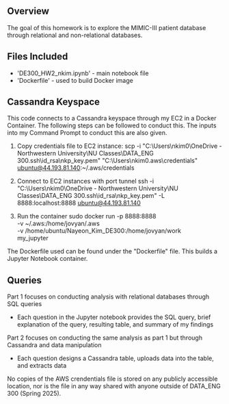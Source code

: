 ## Overview
The goal of this homework is to explore the MIMIC-III patient database through relational and non-relational databases.

## Files Included
- 'DE300_HW2_nkim.ipynb' - main notebook file
- 'Dockerfile' - used to build Docker image

## Cassandra Keyspace
This code connects to a Cassandra keyspace through my EC2 in a Docker Container.
The following steps can be followed to conduct this. The inputs into my Command Prompt to conduct this are also given.

1. Copy credentials file to EC2 instance:
scp -i "C:\Users\nkim0\OneDrive - Northwestern University\NU Classes\DATA_ENG 300\.ssh\id_rsa\nkp_key.pem" "C:\Users\nkim0\.aws\credentials" ubuntu@44.193.81.140:~/.aws/credentials

2. Connect to EC2 instances with port tunnel
ssh -i "C:\Users\nkim0\OneDrive - Northwestern University\NU Classes\DATA_ENG 300\.ssh\id_rsa\nkp_key.pem" -L 8888:localhost:8888 ubuntu@44.193.81.140

3. Run the container
sudo docker run -p 8888:8888 \
  -v ~/.aws:/home/jovyan/.aws \
  -v /home/ubuntu/Nayeon_Kim_DE300:/home/jovyan/work \
  my_jupyter

The Dockerfile used can be found under the "Dockerfile" file. This builds a Jupyter Notebook container.

## Queries
Part 1 focuses on conducting analysis with relational databases through SQL queries
- Each question in the Jupyter notebook provides the SQL query, brief explanation of the query, resulting table, and summary of my findings

Part 2 focuses on conducting the same analysis as part 1 but through Cassandra and data manipulation
- Each question designs a Cassandra table, uploads data into the table, and extracts data

No copies of the AWS crendentials file is stored on any publicly accessible location, nor is the file in any way shared with anyone outside of DATA_ENG 300 (Spring 2025).
